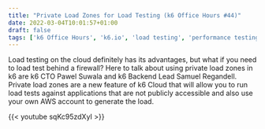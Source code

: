 ```yaml
---
title: "Private Load Zones for Load Testing (k6 Office Hours #44)"
date: 2022-03-04T10:01:57+01:00
draft: false
tags: ['k6 Office Hours', 'k6.io', 'load testing', 'performance testing', 'video', 'english', 'testing']
---
```

Load testing on the cloud definitely has its advantages, but what if you need to load test behind a firewall? Here to talk about using private load zones in k6 are k6 CTO Pawel Suwala and k6 Backend Lead Samuel Regandell. Private load zones are a new feature of k6 Cloud that will allow you to run load tests against applications that are not publicly accessible and also use your own AWS account to generate the load.

{{< youtube sqKc95zdXyI >}}
